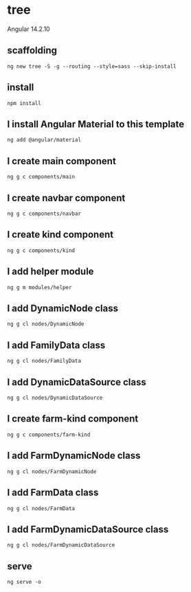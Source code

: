 # tree

Angular 14.2.10

## scaffolding

```shell
ng new tree -S -g --routing --style=sass --skip-install
```

## install

```shell
npm install
```

## I install Angular Material to this template

```shell
ng add @angular/material
```

## I create main component

```shell
ng g c components/main
```

## I create navbar component

```shell
ng g c components/navbar
```

## I create kind component

```shell
ng g c components/kind
```

## I add helper module

```shell
ng g m modules/helper
```

## I add DynamicNode class

```shell
ng g cl nodes/DynamicNode
```

## I add FamilyData class

```shell
ng g cl nodes/FamilyData
```

## I add DynamicDataSource class

```shell
ng g cl nodes/DynamicDataSource
```

## I create farm-kind component

```shell
ng g c components/farm-kind
```

## I add FarmDynamicNode class

```shell
ng g cl nodes/FarmDynamicNode
```

## I add FarmData class

```shell
ng g cl nodes/FarmData
```

## I add FarmDynamicDataSource class

```shell
ng g cl nodes/FarmDynamicDataSource
```

## serve

```shell
ng serve -o
```
